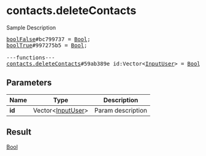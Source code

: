 # contacts.deleteContacts

Sample Description

<pre>
<a href="../constructor/boolFalse">boolFalse</a>#bc799737 = <a href="../type/Bool.md">Bool</a>;
<a href="../constructor/boolTrue">boolTrue</a>#997275b5 = <a href="../type/Bool.md">Bool</a>;

---functions---
<a href="../method/contacts.deleteContacts.md">contacts.deleteContacts</a>#59ab389e id:Vector&lt;<a href="../type/InputUser.md">InputUser</a>&gt; = <a href="../type/Bool.md">Bool</a>;</pre>
## Parameters

| Name | Type | Description |
|------|:----:|-------------|
| **id** | Vector&lt;<a href="../type/InputUser.md">InputUser</a>&gt; | Param description |

## Result

<a href="../type/Bool.md">Bool</a>

